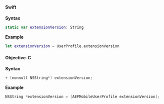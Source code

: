 #### Swift

**Syntax**

```swift
static var extensionVersion: String
```
**Example**

```swift
let extensionVersion = UserProfile.extensionVersion
```

#### Objective-C

**Syntax**

```objectivec
+ (nonnull NSString*) extensionVersion;
```

**Example**

```objectivec
NSString *extensionVersion = [AEPMobileUserProfile extensionVersion];
```